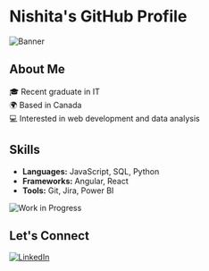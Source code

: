 # Nishita's GitHub Profile

![Banner](https://your-image-link.com/banner.png)

## About Me
🎓 Recent graduate in IT  
🌍 Based in Canada  
💻 Interested in web development and data analysis  

## Skills
- **Languages:** JavaScript, SQL, Python
- **Frameworks:** Angular, React
- **Tools:** Git, Jira, Power BI

![Work in Progress](https://media.giphy.com/media/xT9IgzoKnwFNmISR8I/giphy.gif)

## Let's Connect
[![LinkedIn](https://img.shields.io/badge/LinkedIn-Nishita-blue)](https://www.linkedin.com/in/your-link)
